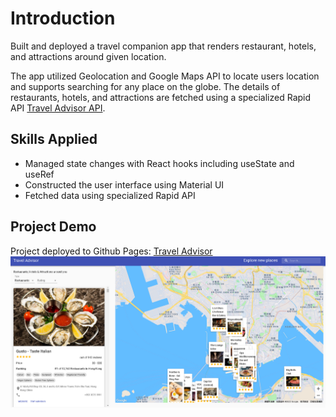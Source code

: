 # Introduction
Built and deployed a travel companion app that renders restaurant, hotels, and attractions around given location. 

The app utilized Geolocation and Google Maps API to locate users location and supports searching for any place on the globe. The details of restaurants, hotels, and attractions are fetched using a specialized Rapid API [Travel Advisor API](https://rapidapi.com/apidojo/api/travel-advisor?utm_source=youtube.com/JavaScriptMastery&utm_medium=DevRel&utm_campaign=DevRel).

## Skills Applied
- Managed state changes with React hooks including useState and useRef 
- Constructed the user interface using Material UI
- Fetched data using specialized Rapid API

## Project Demo
Project deployed to Github Pages: [Travel Advisor](https://ssharonctw.github.io/travel-advisor/)
![Demo Image](doc/Travel-Advisor-Demo-Img.PNG)
